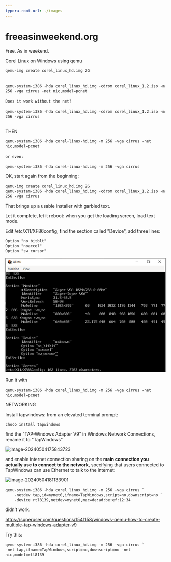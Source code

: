 ```yaml
---
typora-root-url: ./images
---
```


# freeasinweekend.org
Free. As in weekend.

Corel Linux on Windows using qemu

```
qemu-img create corel_linux_hd.img 2G


qemu-system-i386 -hda corel_linux_hd.img -cdrom corel_linux_1.2.iso -m 256 -vga cirrus -net nic,model=pcnet

Does it work without the net?

qemu-system-i386 -hda corel_linux_hd.img -cdrom corel_linux_1.2.iso -m 256 -vga cirrus


```

THEN

````
qemu-system-i386 -hda corel-linux-hd.img -m 256 -vga cirrus -net nic,model=pcnet

or even:

qemu-system-i386 -hda corel-linux-hd.img -m 256 -vga cirrus
````

OK, start again from the beginning:

```
qemu-img create corel_linux_hd.img 2G
qemu-system-i386 -hda corel_linux_hd.img -cdrom corel_linux_1.2.iso -m 256 -vga cirrus
```

That brings up a usable installer with garbled text. 

Let it complete, let it reboot: when you get the loading screen, load text mode.

Edit /etc/X11/XF86config, find the section called "Device", add three lines:

```
Option "no_bitblt"
Option "noaccel"
Option "sw_cursor"
```



![image-20240504163410839](images/README/image-20240504163410839.png)



Run it with

```
qemu-system-i386 -hda corel_linux_hd.img -m 256 -vga cirrus -net nic,model=pcnet
```

NETWORKING

Install tapwindows: from an elevated terminal prompt:

```
choco install tapwindows
```

find the "TAP-Windows Adapter V9" in Windows Network Connections, rename it to "TapWindows"

![image-20240504175843723](/README/image-20240504175843723.png)

and enable internet connection sharing on the **main connection you actually use to connect to the network**, specifying that users connected to TapWindows can use Ethernet to talk to the internet:

![image-20240504181133901](/README/image-20240504181133901.png)



```
qemu-system-i386 -hda corel_linux_hd.img -m 256 -vga cirrus `
	-netdev tap,id=mynet0,ifname=TapWindows,script=no,downscript=no `
	-device rtl8139,netdev=mynet0,mac=de:ad:be:ef:12:34
```

didn't work.

https://superuser.com/questions/1541158/windows-qemu-how-to-create-multiple-tap-windows-adapter-v9



Try this:

```
qemu-system-i386 -hda corel_linux_hd.img -m 256 -vga cirrus `
-net tap,ifname=TapWindows,script=no,downscript=no -net nic,model=rtl8139
```

